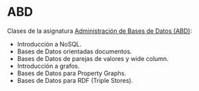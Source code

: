 # ABD

Clases de la asignatura [Administración de Bases de Datos (ABD)](https://www.ehu.eus/es/web/graduak/grado-ingenieria-informatica-de-gestion-y-sistemas-de-informacion-bizkaia/creditos-y-asignaturas?p_redirect=consultaAsignatura&p_cod_proceso=egr&p_anyo_acad=20230&p_ciclo=X&p_curso=3&p_cod_asignatura=27706):

* Introducción a NoSQL.
* Bases de Datos orientadas documentos.
* Bases de Datos de parejas de valores y wide column.
* Introducción a grafos.
* Bases de Datos para Property Graphs.
* Bases de Datos para RDF (Triple Stores).
